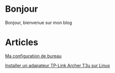 # Bonjour
Bonjour, bienvenue sur mon blog

# Articles
[Ma configuration de bureau](articles/desktop/index)

[Installer un adapateur TP-Link Archer T3u sur Linux](articles/t3u/index.md)
